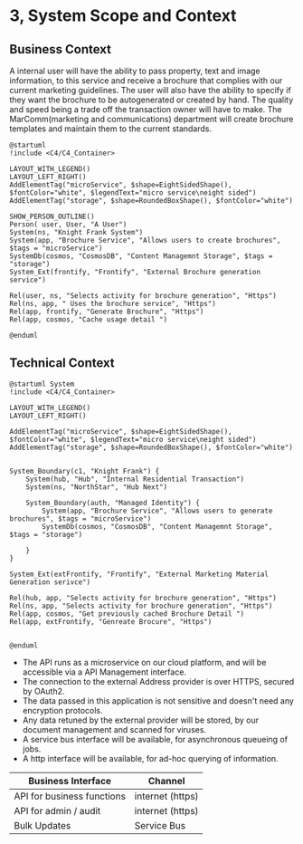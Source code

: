 # 3, System Scope and Context

## Business Context

A internal user will have the ability to pass property, text and image information, to this service and receive a brochure that complies with our current marketing guidelines. The user will also have the ability to specify if they want the brochure to be autogenerated or created by hand. The quality and speed being a trade off the transaction owner will have to make. The MarComm(marketing and communications) department will create brochure templates and maintain them to the current standards.

```plantuml
@startuml
!include <C4/C4_Container>

LAYOUT_WITH_LEGEND()
LAYOUT_LEFT_RIGHT()
AddElementTag("microService", $shape=EightSidedShape(), $fontColor="white", $legendText="micro service\neight sided")
AddElementTag("storage", $shape=RoundedBoxShape(), $fontColor="white")

SHOW_PERSON_OUTLINE()
Person( user, User, "A User")
System(ns, "Knight Frank System") 
System(app, "Brochure Service", "Allows users to create brochures", $tags = "microService")  
SystemDb(cosmos, "CosmosDB", "Content Managemnt Storage", $tags = "storage")
System_Ext(frontify, "Frontify", "External Brochure generation service")

Rel(user, ns, "Selects activity for brochure generation", "Https")
Rel(ns, app, " Uses the brochure service", "Https")
Rel(app, frontify, "Generate Brochure", "Https")
Rel(app, cosmos, "Cache usage detail ")

@enduml
```

## Technical Context

```plantuml
@startuml System
!include <C4/C4_Container>

LAYOUT_WITH_LEGEND()
LAYOUT_LEFT_RIGHT()

AddElementTag("microService", $shape=EightSidedShape(), $fontColor="white", $legendText="micro service\neight sided")
AddElementTag("storage", $shape=RoundedBoxShape(), $fontColor="white")


System_Boundary(c1, "Knight Frank") {
    System(hub, "Hub", "Internal Residential Transaction")
    System(ns, "NorthStar", "Hub Next")   

    System_Boundary(auth, "Managed Identity") {
        System(app, "Brochure Service", "Allows users to generate brochures", $tags = "microService")    
        SystemDb(cosmos, "CosmosDB", "Content Managemnt Storage", $tags = "storage")

    }
}

System_Ext(extFrontify, "Frontify", "External Marketing Material Generation serivce")

Rel(hub, app, "Selects activity for brochure generation", "Https")
Rel(ns, app, "Selects activity for brochure generation", "Https")
Rel(app, cosmos, "Get previously cached Brochure Detail ")
Rel(app, extFrontify, "Genreate Brocure", "Https")


@enduml
```

* The API runs as a microservice on our cloud platform, and will be accessible via a API Management interface.
* The connection to the external Address provider is over HTTPS, secured by OAuth2.
* The data passed in this application is not sensitive and doesn't need any encryption protocols.
* Any data retuned by the external provider will be stored, by our document management and scanned for viruses.
* A service bus interface will be available, for asynchronous queueing of jobs.
* A http interface will be available, for ad-hoc querying of information.

| Business Interface         | Channel          |
| -------------------------- | ---------------- |
| API for business functions | internet (https) |
| API for admin / audit      | internet (https) |
| Bulk Updates               | Service Bus      |
